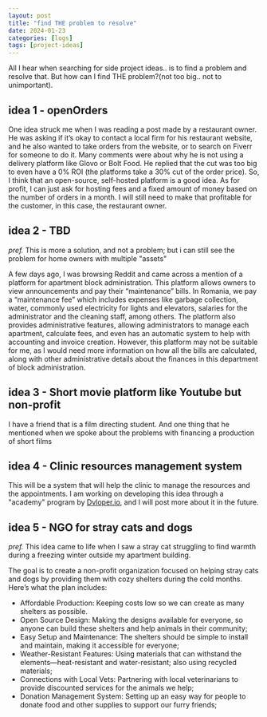 ```yaml
---
layout: post
title: "find THE problem to resolve"
date: 2024-01-23
categories: [logs]
tags: [project-ideas]
---
```


All I hear when searching for side project ideas.. is to find a problem and resolve that. But how can I find THE problem?(not too big.. not to unimportant).

## idea 1 - openOrders

One idea struck me when I was reading a post made by a restaurant owner. He was asking if it’s okay to contact a local firm for his restaurant website, and he also wanted to take orders from the website, or to search on Fiverr for someone to do it. Many comments were about why he is not using a delivery platform like Glovo or Bolt Food. He replied that the cut was too big to even have a 0% ROI (the platforms take a 30% cut of the order price). So, I think that an open-source, self-hosted platform is a good idea. As for profit, I can just ask for hosting fees and a fixed amount of money based on the number of orders in a month. I will still need to make that profitable for the customer, in this case, the restaurant owner.

## idea 2 - TBD

_pref._ This is more a solution, and not a problem; but i can still see the problem for home owners with multiple "assets"

A few days ago, I was browsing Reddit and came across a mention of a platform for apartment block administration. This platform allows owners to view announcements and pay their “maintenance” bills. In Romania, we pay a “maintenance fee” which includes expenses like garbage collection, water, commonly used electricity for lights and elevators, salaries for the administrator and the cleaning staff, among others. The platform also provides administrative features, allowing administrators to manage each apartment, calculate fees, and even has an automatic system to help with accounting and invoice creation.
However, this platform may not be suitable for me, as I would need more information on how all the bills are calculated, along with other administrative details about the finances in this department of block administration.

## idea 3 - Short movie platform like Youtube but non-profit

I have a friend that is a film directing student. And one thing that he mentioned when we spoke about the problems with financing a production of short films

## idea 4 - Clinic resources management system

This will be a system that will help the clinic to manage the resources and the appointments.
I am working on developing this idea through a "academy" program by [Dvloper.io](https://dvloper.io/), and I will post more about it in the future.

## idea 5 - NGO for stray cats and dogs

_pref._ This idea came to life when I saw a stray cat struggling to find warmth during a freezing winter outside my apartment building.

The goal is to create a non-profit organization focused on helping stray cats and dogs by providing them with cozy shelters during the cold months. Here’s what the plan includes:

- Affordable Production: Keeping costs low so we can create as many shelters as possible.
- Open Source Design: Making the designs available for everyone, so anyone can build these shelters and help animals in their community;
- Easy Setup and Maintenance: The shelters should be simple to install and maintain, making it accessible for everyone;
- Weather-Resistant Features: Using materials that can withstand the elements—heat-resistant and water-resistant; also using recycled materials;
- Connections with Local Vets: Partnering with local veterinarians to provide discounted services for the animals we help;
- Donation Management System: Setting up an easy way for people to donate food and other supplies to support our furry friends;
